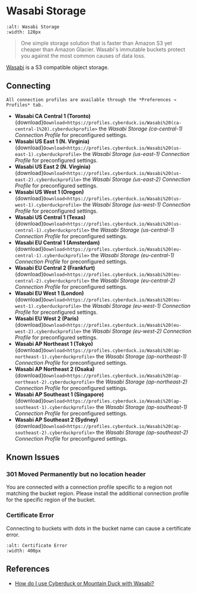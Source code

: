 Wasabi Storage
====

```{image} https://cdn.cyberduck.io/img/providers/wasabi.png
:alt: Wasabi Storage
:width: 128px
```

> One simple storage solution that is faster than Amazon S3 yet cheaper than Amazon Glacier. Wasabi's immutable buckets protect you against the most common causes of data loss.

[Wasabi](https://wasabi.com/) is a S3 compatible object storage.

## Connecting

```{note}
All connection profiles are available through the *Preferences → Profiles* tab.
```

- **Wasabi CA Central 1 (Toronto)** {download}`Download<https://profiles.cyberduck.io/Wasabi%20(ca-central-1%20).cyberduckprofile>` the *Wasabi Storage (ca-central-1) Connection Profile* for preconfigured settings.
- **Wasabi US East 1 (N. Virginia)** {download}`Download<https://profiles.cyberduck.io/Wasabi%20(us-east-1).cyberduckprofile>` the *Wasabi Storage (us-east-1) Connection Profile* for preconfigured settings.
- **Wasabi US East 2 (N. Virginia)** {download}`Download<https://profiles.cyberduck.io/Wasabi%20(us-east-2).cyberduckprofile>` the *Wasabi Storage (us-east-2) Connection Profile* for preconfigured settings.
- **Wasabi US West 1 (Oregon)** {download}`Download<https://profiles.cyberduck.io/Wasabi%20(us-west-1).cyberduckprofile>` the *Wasabi Storage (us-west-1) Connection Profile* for preconfigured settings.
- **Wasabi US Central 1 (Texas)** {download}`Download<https://profiles.cyberduck.io/Wasabi%20(us-central-1).cyberduckprofile>` the *Wasabi Storage (us-central-1) Connection Profile* for preconfigured settings.
- **Wasabi EU Central 1 (Amsterdam)** {download}`Download<https://profiles.cyberduck.io/Wasabi%20(eu-central-1).cyberduckprofile>` the *Wasabi Storage (eu-central-1) Connection Profile* for preconfigured settings.
- **Wasabi EU Central 2 (Frankfurt)** {download}`Download<https://profiles.cyberduck.io/Wasabi%20(eu-central-2).cyberduckprofile>` the *Wasabi Storage (eu-central-2) Connection Profile* for preconfigured settings.
- **Wasabi EU West 1 (London)** {download}`Download<https://profiles.cyberduck.io/Wasabi%20(eu-west-1).cyberduckprofile>` the *Wasabi Storage (eu-west-1) Connection Profile* for preconfigured settings.
- **Wasabi EU West 2 (Paris)** {download}`Download<https://profiles.cyberduck.io/Wasabi%20(eu-west-2).cyberduckprofile>` the *Wasabi Storage (eu-west-2) Connection Profile* for preconfigured settings.
- **Wasabi AP Northeast 1 (Tokyo)** {download}`Download<https://profiles.cyberduck.io/Wasabi%20(ap-northeast-1).cyberduckprofile>` the *Wasabi Storage (ap-northeast-1) Connection Profile* for preconfigured settings.
- **Wasabi AP Northeast 2 (Osaka)** {download}`Download<https://profiles.cyberduck.io/Wasabi%20(ap-northeast-2).cyberduckprofile>` the *Wasabi Storage (ap-northeast-2) Connection Profile* for preconfigured settings.
- **Wasabi AP Southeast 1 (Singapore)** {download}`Download<https://profiles.cyberduck.io/Wasabi%20(ap-southeast-1).cyberduckprofile>` the *Wasabi Storage (ap-southeast-1) Connection Profile* for preconfigured settings.
- **Wasabi AP Southeast 2 (Sydney)** {download}`Download<https://profiles.cyberduck.io/Wasabi%20(ap-southeast-2).cyberduckprofile>` the *Wasabi Storage (ap-southeast-2) Connection Profile* for preconfigured settings.

## Known Issues

### 301 Moved Permanently but no location header

You are connected with a connection profile specific to a region not matching the bucket region. Please install the additional connection profile for the specific region of the bucket.

### Certificate Error

Connecting to buckets with dots in the bucket name can cause a certificate error. 

```{image} _images/Wasabi_Certificate_Error.png
:alt: Certificate Error
:width: 400px
```

## References

- [How do I use Cyberduck or Mountain Duck with Wasabi?](https://wasabi-support.zendesk.com/hc/en-us/articles/115001671012-How-do-I-use-Cyberduck-or-Mountain-Duck-with-Wasabi-)